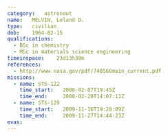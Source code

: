 ```yaml
---
category:	astronaut
name:	MELVIN, Leland D.
type:	civilian
dob:	1964-02-15
qualifications:
  - BSc in chemistry
  - MSc in materials science engineering
timeinspace:	23d13h38m
references:
  - http://www.nasa.gov/pdf/740566main_current.pdf
missions:
  - name: STS-122
    time_start:   2008-02-07T19:45Z
    time_end:     2008-02-20T14:07:11Z
  - name: STS-129
    time_start:   2009-11-16T19:28:09Z
    time_end:     2009-11-27T14:44:23Z
evas:
---
```

